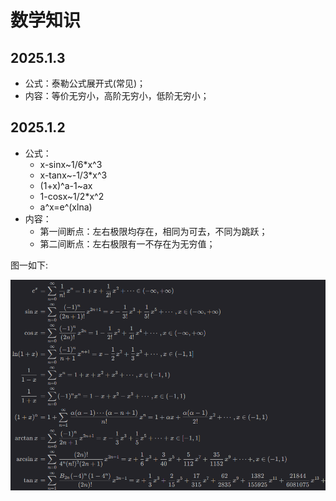 # 数学知识

## 2025.1.3

- 公式：泰勒公式展开式(常见)；
- 内容：等价无穷小，高阶无穷小，低阶无穷小；

## 2025.1.2

- 公式：
    - x-sinx~1/6*x^3
    - x-tanx~-1/3*x^3
    - (1+x)^a-1~ax
    - 1-cosx~1/2*x^2
    - a^x=e^(xlna)
- 内容：
    - 第一间断点：左右极限均存在，相同为可去，不同为跳跃；
    - 第二间断点：左右极限有一不存在为无穷值；

图一如下:

![图一](./pic1.jpg)